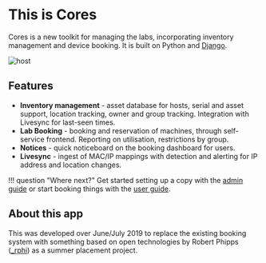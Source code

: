 This is Cores
===

Cores is a new toolkit for managing the labs, incorporating inventory management and device booking. It is built on
Python and [Django](https://www.djangoproject.com/).

![host](img/dashboard.png)

Features
---

* **Inventory management** - asset database for hosts, serial and asset support, location tracking, owner and group
            tracking. Integration with Livesync for last-seen times.
* **Lab Booking** - booking and reservation of machines, through self-service frontend. Reporting on utilisation,
            restrictions by group.
* **Notices** - quick noticeboard on the booking dashboard for users.
* **Livesync** - ingest of MAC/IP mappings with detection and alerting for IP address and location changes.

!!! question "Where next?"
    Get started setting up a copy with the [admin guide](admin_guide) or start booking things with the 
    [user guide](user_guide).

About this app
---

This was developed over June/July 2019 to replace the existing booking system with something based on open technologies
by Robert Phipps ([_rphi](https://rphi.uk)) as a summer placement project.
